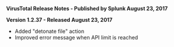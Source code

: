 **VirusTotal Release Notes - Published by Splunk August 23, 2017**


**Version 1.2.37 - Released August 23, 2017**

* Added "detonate file" action
* Improved error message when API limit is reached
